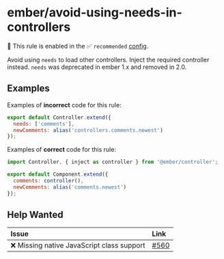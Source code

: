 # ember/avoid-using-needs-in-controllers

💼 This rule is enabled in the ✅ `recommended` [config](https://github.com/ember-cli/eslint-plugin-ember#-configurations).

<!-- end auto-generated rule header -->

Avoid using `needs` to load other controllers. Inject the required controller instead. `needs` was deprecated in ember 1.x and removed in 2.0.

## Examples

Examples of **incorrect** code for this rule:

```js
export default Controller.extend({
  needs: ['comments'],
  newComments: alias('controllers.comments.newest')
});
```

Examples of **correct** code for this rule:

```js
import Controller, { inject as controller } from '@ember/controller';

export default Component.extend({
  comments: controller(),
  newComments: alias('comments.newest')
});
```

## Help Wanted

| Issue | Link |
| :-- | :-- |
| ❌ Missing native JavaScript class support | [#560](https://github.com/ember-cli/eslint-plugin-ember/issues/560) |
